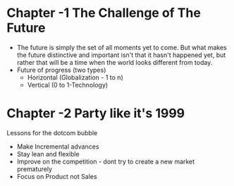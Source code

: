 
# Chapter -1 The Challenge of The Future

- The future is simply the set of all moments yet to come. But what makes the future distinctive and important isn't that it hasn't happened yet, but rather that will be a time when the world looks different from today.
- Future of progress (two types)
	- Horizontal (Globalization - 1 to n)
	- Vertical (0 to 1-Technology)

# Chapter -2 Party like it's 1999


Lessons for the dotcom bubble

- Make Incremental advances
- Stay lean and flexible
- Improve on the competition - dont try to create a new market prematurely
- Focus on Product not Sales



